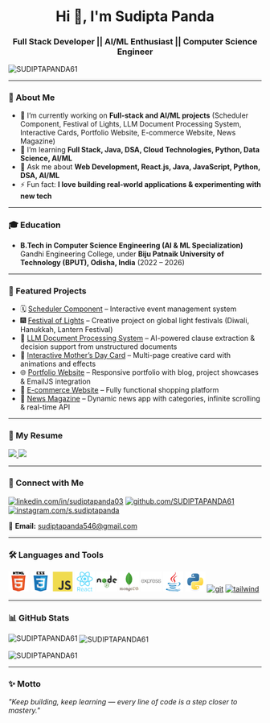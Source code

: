 <h1 align="center">Hi 👋, I'm Sudipta Panda</h1>
<h3 align="center">Full Stack Developer || AI/ML Enthusiast || Computer Science Engineer</h3>

<p align="left"> 
  <img src="https://komarev.com/ghpvc/?username=SUDIPTAPANDA61&label=Profile%20views&color=0e75b6&style=flat" alt="SUDIPTAPANDA61" /> 
</p>

---

### 🚀 About Me  
- 🔭 I’m currently working on **Full-stack and AI/ML projects** (Scheduler Component, Festival of Lights, LLM Document Processing System, Interactive Cards, Portfolio Website, E-commerce Website, News Magazine)  
- 🌱 I’m learning **Full Stack, Java, DSA, Cloud Technologies, Python, Data Science, AI/ML**  
- 💬 Ask me about **Web Development, React.js, Java, JavaScript, Python, DSA, AI/ML**  
- ⚡ Fun fact: **I love building real-world applications & experimenting with new tech**  

---

### 🎓 Education  
- **B.Tech in Computer Science Engineering (AI & ML Specialization)**  
  Gandhi Engineering College, under **Biju Patnaik University of Technology (BPUT), Odisha, India** (2022 – 2026)  

---

### 📂 Featured Projects  
- 🗓 [Scheduler Component](#) – Interactive event management system  
- 🎆 [Festival of Lights](#) – Creative project on global light festivals (Diwali, Hanukkah, Lantern Festival)  
- 🤖 [LLM Document Processing System](#) – AI-powered clause extraction & decision support from unstructured documents  
- 💝 [Interactive Mother’s Day Card](#) – Multi-page creative card with animations and effects  
- 🌐 [Portfolio Website](#) – Responsive portfolio with blog, project showcases & EmailJS integration  
- 🛒 [E-commerce Website](#) – Fully functional shopping platform  
- 📰 [News Magazine](#) – Dynamic news app with categories, infinite scrolling & real-time API  

---

### 📑 My Resume  
<a href="https://github.com/SUDIPTAPANDA61/S.sudipta_Panda_portfolio" target="_blank">
  <img src="https://img.shields.io/badge/Resume-Click%20Here-blue?style=for-the-badge&logo=readthedocs" />
</a> 
<a href="/docs/Sudipta_Panda_resume.pdf" target="_blank">
  <img src="https://img.shields.io/badge/Resume-Click%20Here-blue?style=for-the-badge&logo=readthedocs" />
</a>  

---

### 🤝 Connect with Me  
<p align="left">
<a href="https://www.linkedin.com/in/sudiptapanda03/" target="blank"><img align="center" src="https://raw.githubusercontent.com/rahuldkjain/github-profile-readme-generator/master/src/images/icons/Social/linked-in-alt.svg" alt="linkedin.com/in/sudiptapanda03" height="30" width="40" /></a>
<a href="https://github.com/SUDIPTAPANDA61" target="blank"><img align="center" src="https://raw.githubusercontent.com/rahuldkjain/github-profile-readme-generator/master/src/images/icons/Social/github.svg" alt="github.com/SUDIPTAPANDA61" height="30" width="40" /></a>
<a href="https://www.instagram.com/s.sudiptapanda?igsh=YjQwMm1rOTFpaHk0" target="blank"><img align="center" src="https://raw.githubusercontent.com/rahuldkjain/github-profile-readme-generator/master/src/images/icons/Social/instagram.svg" alt="instagram.com/s.sudiptapanda" height="30" width="40" /></a>
</p>

📧 **Email:** sudiptapanda546@gmail.com  

---

### 🛠 Languages and Tools  
<p align="left"> 
<a href="https://www.w3.org/html/" target="_blank"><img src="https://raw.githubusercontent.com/devicons/devicon/master/icons/html5/html5-original-wordmark.svg" alt="html5" width="40" height="40"/></a>
<a href="https://www.w3schools.com/css/" target="_blank"><img src="https://raw.githubusercontent.com/devicons/devicon/master/icons/css3/css3-original-wordmark.svg" alt="css3" width="40" height="40"/></a>
<a href="https://developer.mozilla.org/en-US/docs/Web/JavaScript" target="_blank"><img src="https://raw.githubusercontent.com/devicons/devicon/master/icons/javascript/javascript-original.svg" alt="javascript" width="40" height="40"/></a>
<a href="https://reactjs.org/" target="_blank"><img src="https://raw.githubusercontent.com/devicons/devicon/master/icons/react/react-original-wordmark.svg" alt="react" width="40" height="40"/></a>
<a href="https://nodejs.org" target="_blank"><img src="https://raw.githubusercontent.com/devicons/devicon/master/icons/nodejs/nodejs-original-wordmark.svg" alt="nodejs" width="40" height="40"/></a>
<a href="https://www.mongodb.com/" target="_blank"><img src="https://raw.githubusercontent.com/devicons/devicon/master/icons/mongodb/mongodb-original-wordmark.svg" alt="mongodb" width="40" height="40"/></a>
<a href="https://expressjs.com/" target="_blank"><img src="https://raw.githubusercontent.com/devicons/devicon/master/icons/express/express-original-wordmark.svg" alt="express" width="40" height="40"/></a>
<a href="https://www.java.com" target="_blank"><img src="https://raw.githubusercontent.com/devicons/devicon/master/icons/java/java-original.svg" alt="java" width="40" height="40"/></a>
<a href="https://www.python.org" target="_blank"><img src="https://raw.githubusercontent.com/devicons/devicon/master/icons/python/python-original.svg" alt="python" width="40" height="40"/></a>
<a href="https://git-scm.com/" target="_blank"><img src="https://www.vectorlogo.zone/logos/git-scm/git-scm-icon.svg" alt="git" width="40" height="40"/></a>
<a href="https://tailwindcss.com/" target="_blank"><img src="https://www.vectorlogo.zone/logos/tailwindcss/tailwindcss-icon.svg" alt="tailwind" width="40" height="40"/></a>
</p>

---

### 📊 GitHub Stats  
<p><img align="left" src="https://github-readme-stats.vercel.app/api/top-langs?username=SUDIPTAPANDA61&show_icons=true&locale=en&layout=compact&theme=radical" alt="SUDIPTAPANDA61" /></p>

<p>&nbsp;<img align="center" src="https://github-readme-stats.vercel.app/api?username=SUDIPTAPANDA61&show_icons=true&locale=en&theme=radical" alt="SUDIPTAPANDA61" /></p>

<p><img align="center" src="https://github-readme-streak-stats.herokuapp.com/?user=SUDIPTAPANDA61&theme=radical" alt="SUDIPTAPANDA61" /></p>

---

### ✨ Motto  
_"Keep building, keep learning — every line of code is a step closer to mastery."_  


